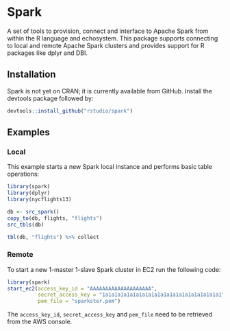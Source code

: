 Spark
=======

A set of tools to provision, connect and interface to Apache Spark from within the
R language and echosystem. This package supports connecting to local and remote
Apache Spark clusters and provides support for R packages like dplyr and DBI.

## Installation

Spark is not yet on CRAN; it is currently available from GitHub. Install the devtools package followed by:

```R
devtools::install_github("rstudio/spark")
```

## Examples

### Local

This example starts a new Spark local instance and performs basic table operations:

```R
library(spark)
library(dplyr)
library(nycflights13)

db <- src_spark()
copy_to(db, flights, "flights")
src_tbls(db)

tbl(db, "flights") %>% collect

```

### Remote

To start a new 1-master 1-slave Spark cluster in EC2 run the following code:

```R
library(spark)
start_ec2(access_key_id = "AAAAAAAAAAAAAAAAAAAA",
          secret_access_key = "1a1a1a1a1a1a1a1a1a1a1a1a1a1a1a1a1a1a1a1",
          pem_file = "sparkster.pem")
```

The `access_key_id`, `secret_access_key` and `pem_file` need to be retrieved from the AWS console.
